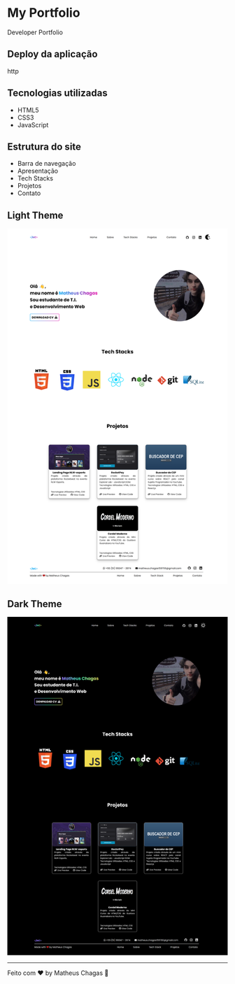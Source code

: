 # My Portfolio

Developer Portfolio

## Deploy da aplicação

http

## Tecnologias utilizadas

- HTML5
- CSS3
- JavaScript

## Estrutura do site

- Barra de navegação
- Apresentação
- Tech Stacks
- Projetos
- Contato

## Light Theme

<img src=".github/portfolio-light-theme.png">

## Dark Theme

<img src=".github/portfolio-dark-theme.png">

---

Feito com ♥ by Matheus Chagas :wave:
